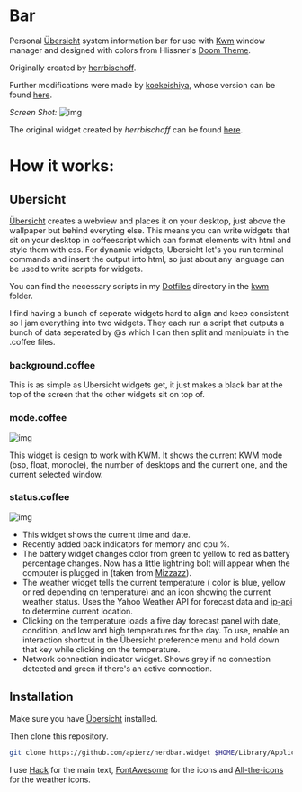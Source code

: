 # Bar

Personal [Übersicht](http://tracesof.net/uebersicht/) system information bar for use with [Kwm](https://github.com/koekeishiya/kwm) window manager and designed with colors from Hlissner's [Doom Theme](http://github.com/hlissner/emacs-doom-theme).

Originally created by [herrbischoff](https://github.com/herrbischoff).

Further modifications were made by [koekeishiya](https://github.com/koekeishiya), whose version can be found [here](https://github.com/koekeishiya/nerdbar.widget).

*Screen Shot:*
![img](https://github.com/apierz/nerdbar.widget/blob/master/screenshot1.png?raw=true)


The original widget created by *herrbischoff* can be found [here](https://github.com/herrbischoff/nerdbar.widget).


# How it works:

## Ubersicht

[Übersicht](http://tracesof.net/uebersicht/) creates a webview and places it on your desktop, just above the wallpaper but behind everyting else. This means you can write widgets that sit on your desktop in coffeescript which can format elements with html and style them with css. For dynamic widgets, Ubersicht let's you run terminal commands and insert the output into html, so just about any language can be used to write scripts for widgets.

You can find the necessary scripts in my [Dotfiles](http://github.com/apierz/dotfiles) directory in the [kwm](http://github.com/apierz/dotfiles/tree/master/kwm) folder.

I find having a bunch of seperate widgets hard to align and keep consistent so I jam everything into two widgets. They each run a script that outputs a bunch of data seperated by @s which I can then split and manipulate in the .coffee files.

### background.coffee
This is as simple as Ubersicht widgets get, it just makes a black bar at the top of the screen that the other widgets sit on top of.

### mode.coffee
![img](https://github.com/apierz/nerdbar.widget/blob/master/screenshot2.png?raw=true)

This widget is design to work with KWM. It shows the current KWM mode (bsp, float, monocle), the number of desktops and the current one, and the current selected window.

### status.coffee
![img](https://github.com/apierz/nerdbar.widget/blob/master/screenshot3.png?raw=true)

* This widget shows the current time and date.
* Recently added back indicators for memory and cpu %.
* The battery widget changes color from green to yellow to red as battery percentage changes. Now has a little lightning bolt will appear when the computer is plugged in (taken from [Mizzazz](https://github.com/Mizzazz/Betterbar)).
* The weather widget tells the current temperature ( color is blue, yellow or red depending on temperature) and an icon showing the current weather status. Uses the Yahoo Weather API for forecast data and [ip-api](http://ip.api.com) to determine current location.
* Clicking on the temperature loads a five day forecast panel with date, condition, and low and high temperatures for the day. To use, enable an interaction shortcut in the Übersicht preference menu and hold down that key while clicking on the temperature.
* Network connection indicator widget. Shows grey if no connection detected and green if there's an active connection.

## Installation

Make sure you have [Übersicht](http://tracesof.net/uebersicht/) installed.

Then clone this repository.

```bash
git clone https://github.com/apierz/nerdbar.widget $HOME/Library/Application\ Support/Übersicht/widgets/nerdbar.widget
```

I use [Hack](http://sourcefoundry.org/hack/) for the main text, [FontAwesome](http://fontawesome.io) for the icons and [All-the-icons](https://github.com/domtronn/all-the-icons.el) for the weather icons.
